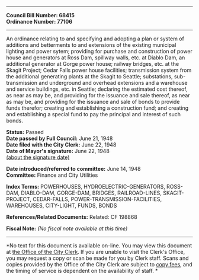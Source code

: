 * * * * *  
  
**Council Bill Number: [](#h0)[](#h2)68415**   
**Ordinance Number: 77106**  
  
* * * * *  
  
An ordinance relating to and specifying and adopting a plan or system of additions and betterments to and extensions of the existing municipal lighting and power sytem; providing for purchase and construction of power house and generators at Ross Dam, spillway walls, etc. at Diablo Dam, an additional generator at Gorge power house; railway bridges, etc. at the Skagit Project; Cedar Falls power house facilities; transmission system from the additional generating plants at the Skagit to Seattle; substations, sub-transmission and underground and overhead extensions and a warehouse and service buildings, etc. in Seattle; declaring the estimated cost thereof, as near as may be, and providing for the issuance and sale thereof, as near as may be, and providing for the issuance and sale of bonds to provide funds therefor; creating and establishing a construction fund; and creating and establishing a special fund to pay the principal and interest of such bonds.  
  
**Status:** Passed   
**Date passed by Full Council:** June 21, 1948   
**Date filed with the City Clerk:** June 22, 1948   
**Date of Mayor's signature:** June 22, 1948   
[(about the signature date)](/~public/approvaldate.htm)   
  
  
**Date introduced/referred to committee:** June 14, 1948   
**Committee:** Finance and City Utilities   
  
**Index Terms:** POWERHOUSES, HYDROELECTRIC-GENERATORS, ROSS-DAM, DIABLO-DAM, GORGE-DAM, BRIDGES, RAILROAD-LINES, SKAGIT-PROJECT, CEDAR-FALLS, POWER-TRANSMISSION-FACILITIES, WAREHOUSES, CITY-LIGHT, FUNDS, BONDS  
  
**References/Related Documents:** Related: CF 198868  
  
**Fiscal Note:** *(No fiscal note available at this time)*  
  
* * * * *  
  
*No text for this document is available on-line. You may view this document at [the Office of the City Clerk](http://www.seattle.gov/leg/clerk/contactUs.htm). If you are unable to visit the Clerk's Office, you may request a copy or scan be made for you by Clerk staff. Scans and copies provided by the Office of the City Clerk are subject to [copy fees](http://clerk.seattle.gov/~public/clerkfees.htm), and the timing of service is dependent on the availability of staff. *  
  
  
